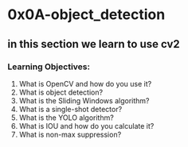 # 0x0A-object_detection
## in this section we learn to use cv2
### Learning Objectives:
1. What is OpenCV and how do you use it?
2. What is object detection?
3. What is the Sliding Windows algorithm?
4. What is a single-shot detector?
5. What is the YOLO algorithm?
6. What is IOU and how do you calculate it?
7. What is non-max suppression?
